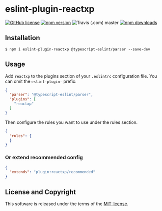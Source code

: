 # eslint-plugin-reactxp

[![GitHub license](https://img.shields.io/badge/license-MIT-blue.svg?style=flat-square)](https://github.com/a-tarasyuk/eslint-plugin-reactxp/blob/master/LICENSE) [![npm version](https://img.shields.io/npm/v/eslint-plugin-reactxp.svg?style=flat-square)](https://www.npmjs.com/package/eslint-plugin-reactxp) ![Travis (.com) master](https://img.shields.io/travis/com/a-tarasyuk/eslint-plugin-reactxp/master.svg?style=flat-square) [![npm downloads](https://img.shields.io/npm/dm/eslint-plugin-reactxp.svg?style=flat-square)](https://www.npmjs.com/package/eslint-plugin-reactxp)

## Installation

```
$ npm i eslint-plugin-reactxp @typescript-eslint/parser --save-dev
```

## Usage

Add `reactxp` to the plugins section of your `.eslintrc` configuration file. You can omit the `eslint-plugin-` prefix:

```json
{
  "parser": "@typescript-eslint/parser",
  "plugins": [
    "reactxp"
  ]
}
```

Then configure the rules you want to use under the rules section.

```json
{
  "rules": {
  }
}
```

### Or extend recommended config

```json
{
  "extends": "plugin:reactxp/recommended"
}
```

## License and Copyright

This software is released under the terms of the [MIT license](https://github.com/a-tarasyuk/eslint-plugin-reactxp/blob/master/LICENSE.md).